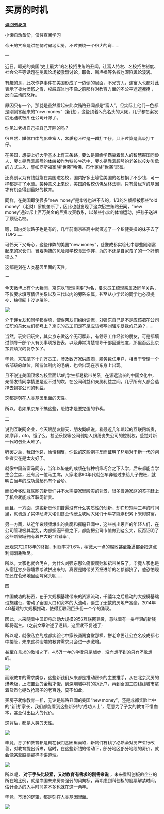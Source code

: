 # 买房的时机

[**返回列表页**](/gzh/政事堂2019)

小懒自动备份，仅供查阅学习

  

  

今天的文章是讲在何时何地买房，不过要绕一个很大的弯......

  

一

  

近日，曝光的美国“史上最大”的名校招生贿赂丑闻，让富人特权、名校招生制度、社会公平等话题在美舆论场被激烈讨论，耶鲁、斯坦福等名校也深陷舆论漩涡。

  

有趣的是，此次作弊事件在美国形成了一边倒的局面，不光穷人，连富人也都对此表示了极为愤怒之情，权威媒体也不像之前那样对教育方面的不公平遮遮掩掩
，反而主动的怒斥。

  

原因只有一个，那就是虽然看起来此次贿赂丑闻都是“富人”，但实际上他们一色都是刚刚富起来的“new
money”（新钱），这些顶着闪亮名头的大佬，几乎都在案发后迅速就被所在公司开除了。

  

你见过老板自己把自己开除的吗？

  

很显然，媒体口中的那些富人，本质也不过是一群打工仔，只不过算是高级打工仔。

  

在美国，想要上好大学基本上有三条路，要么是超级学霸靠着超人的智慧碾压同龄人，要么是靠着超强的体魄被作为特长生选中，要么是靠着超强的老爸以校友传承的方式进入，譬如罗斯福家族“世袭”哈佛，布什家族“世袭”耶鲁。

  

还真别以为有钱就能在美国进名校，国内好多土壕往美国的名校捐了不少钱，可一样都是打了水漂。某种意义上来说，美国的名校仿佛丛林法则，只有最优秀的基因才有机会得到最好的教育。

  

同样，在美国即使很多“new money”是拿钱也进不去的，1/3的名额都被那些“old
money”（老财）家族垄断了，因此也就出现了这次招生贿赂丑闻，“new
money”通过斥上百万美金的巨资收买教练，以某些小众的体育运动，把孩子送进了顶级名校。

  

嗯，国内类似路子也是有的，几年前南京某高中就保送了一个练健美操的妹子去了TOP2......

  

可怜天下父母心，这些作弊的美国“new
money”，就像成都实验七中那些刚刚富起来的家长们，冒着拘捕的风险闯学校食堂作弊，为的不还是自家孩子的一个好前程么？

  

这都是刻在人类基因里面的天性。

  

  

二

  

今天微博上有个大新闻，京东以“管理需要”为名，要求员工梳理亲属及同学关系，不仅要求填写情侣关系以及三代以内的旁系亲属，甚至从小学起的同学也必须提交，搞得网上议论纷纷。

  

![](https://mmbiz.qpic.cn/mmbiz_jpg/rxhS23yu8cPeOJMmZ9P8DftIWEGQsxaHQRJeUHVMaQLJeEicJ6rhceiaia9XTRq0DUKfdzibEGA869BF18OoYmF90g/640?wx_fmt=jpeg)

  

介于连女友和同学都得填，使得网友们纷纷调侃，刘强东自己是不是应该把在公司任职的前女友们都填上？京东的员工们是不是应该填写刘强东是我的兄弟？......

  

当然，玩笑归玩笑，其实京东做这个无可厚非，有领导工作经验的朋友，可是都填过领导干部个人有关事项报告表，以及非常清楚领导干部回避制度，那里面远比京东要填报的复杂多了。

  

毕竟，京东麾下十几万员工，涉及数万家供应商，服务数亿用户，相当于管理一个省部级的单位，所有体制内的毛病，也会出现在京东身上出现。

  

且不说连美国顶级名校里面1/3的学生都是裙带关系，在源远流长的中国文化中，亲情友情同学情更是迈不过的坎，在公司利益和亲属利益之间，几乎所有人都会选择去损害公司的利益。

  

这都是刻在人类基因里面的天性。

  

所以，若如果京东不搞这些，恐怕才是要完蛋的节奏。

  

  

三

  

说到互联网企业，今天跟朋友聊天，朋友慨叹说，看最近几年崛起的互联网新贵，如摩拜，ofo，饿了么，甚至乐视等公司创始人纷纷丧失公司的控制权，感觉对新一代的创业太难了。

  

听罢之后，我跟他说，恰恰相反，你说的这些例子反而证明了环境对于新一代的创业者实在是太友好了。

  

就像中国首富马同志，当年以垫底的成绩在各种机缘巧合之下入学，后来都能当学生会主席，还有另一位马主席，人家老爹90年代就坐车奔驰过来给儿子做账，就明白当年的成功最起码有个台阶。

  

而如今移动互联网的新贵们并不太需要家里殷实的背景，很多普通家庭的孩子赶上了机会就能成互联网新贵。

  

而且，一方面，这些新贵他们普遍没有什么实质性的创新，却在短短两三年的时间里，就创造了实体经济大佬们甚至传统互联网大佬们十年才能够积累下来的财富。

  

另一方面，从近年来频频爆出的贪腐和撕逼丑闻中，这些初出茅庐的年轻人们，在公司管理极其混乱，内部撕逼严重之下，都能把公司市值做到这么大，反而证明了这些新领域拥有着巨大的“容错率”。

  

反观京东2018年的财报，利润率才1.6%，稍微大一点的腐败甚至撕逼都会把这点利润消耗殆尽。

  

所以，大家也就会明白，为什么刘强东那么痛恨腐败和裙带关系了，毕竟人家也是从宿迁穷乡僻壤靠考试拼出来的，真要是裙带关系把进阶的名额都挤了，他恐怕现在还在苞米地里面啃窝头呢......

  

  

四

  

中国成功的秘密，在于大规模基建带来的资源流动，千禧年之后启动的大规模基础设施建设，带动了全国人口和资本的大流动，诞生了无数的房地产富豪，2014年4G基建的大规模推动，使得互联网巨头们一个个的涌现。

  

因此，未来随着中国即将启动大规模的5G互联网建设，意味着有一拼年轻的新钱即将诞生。（之前文章讲述了逻辑，这里就不复述了）

  

所以呢，就像私立的成都实验七中家长勇闯食堂那样，拼老命要让公立名校成都七中接管，未来这种高端的教育需求只会进一步激增。

  

甚至在需求的激增之下，4.5万一年的学费只是起步，没有想不到的只有不敢想的。

  

![](https://mmbiz.qpic.cn/mmbiz_jpg/rxhS23yu8cPeOJMmZ9P8DftIWEGQsxaHO5WtvPFRPuYvt1l6MgZsU6OgkkBzgENTIkE18OwTeP4YlT8Y5AYG1Q/640?wx_fmt=jpeg)

  

而跟教育的需求类似，这些新钱们从来都是推动房价的主要推手，从在北京买房的煤老板，上海置业的金融才俊，到深圳城中村的拆迁户，再到全国三四线线城市拿着货币化棚改抢房子的老百姓，莫不如此。

  

买房子就像教育一样，无论是贿赂丑闻的美国“new
money”，还是成都实验七中的“新钱”家长，我们都能看到这些新兴的“成功人士”，愿意为了子女的教育不惜血本，甚至付出巨大的代价。

  

这背后，都是人类的天性。

  

![](https://mmbiz.qpic.cn/mmbiz_jpg/rxhS23yu8cPeOJMmZ9P8DftIWEGQsxaHmT07uD5T9wtiaw9zrz1uEUNicGXQeJFLBAWmLhXkRgG3rgkm1O3OyaLA/640?wx_fmt=jpeg)

  

毕竟，房子和教育都是刻在我们基因里面的，新钱们有钱了必然会对房产进行改善，对教育提出诉求，届时，在这些新钱的带动下，部分地区部分地段的房价，就会像某些股票那样不讲道理。

  

![](https://mmbiz.qpic.cn/mmbiz_jpg/rxhS23yu8cPeOJMmZ9P8DftIWEGQsxaH85Hryy5Lx0L75Nj7u83iatQicfHyzPgKlTrtuNTl7ajJ3qAPzLqBq3Dw/640?wx_fmt=jpeg)

  

所以呢， **对于手头比较紧，又对教育有需求的刚需来说**
，未来看科创板的企业的所在地比例，就是中国未来房价强弱的风向标，再考虑到科创板的股票解禁时间，估计合适的入手时间差不多也就在这一两年。

  

毕竟，市场的逻辑，都是刻在人类基因里面。

  

![](https://mmbiz.qpic.cn/mmbiz_png/rxhS23yu8cOa3WzSVyzFr2zqIic5SRr9nkeZJ7icZsu1JBsCHVc0zj7vpfwiao9gK9rubXEIS92WwwPib1e6ISZP7g/640?wx_fmt=png)

